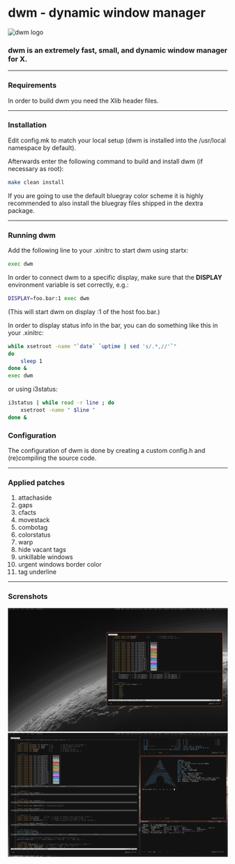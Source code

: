 # dwm - dynamic window manager

![dwm logo](./dwm.png)

### dwm is an extremely fast, small, and dynamic window manager for X.

---

### Requirements
In order to build dwm you need the Xlib header files.

---

### Installation
Edit config.mk to match your local setup (dwm is installed into
the /usr/local namespace by default).

Afterwards enter the following command to build and install dwm (if
necessary as root):

```sh
make clean install
```

If you are going to use the default bluegray color scheme it is highly
recommended to also install the bluegray files shipped in the dextra package.

---

### Running dwm
Add the following line to your .xinitrc to start dwm using startx:

```sh
exec dwm
```

In order to connect dwm to a specific display, make sure that
the **DISPLAY** environment variable is set correctly, e.g.:

```sh
DISPLAY=foo.bar:1 exec dwm
```

(This will start dwm on display :1 of the host foo.bar.)

In order to display status info in the bar, you can do something
like this in your .xinitrc:

```sh
while xsetroot -name "`date` `uptime | sed 's/.*,//'`"
do
	sleep 1
done &
exec dwm
```

or using i3status:

```sh
i3status | while read -r line ; do
	xsetroot -name " $line "
done &
```

### Configuration
The configuration of dwm is done by creating a custom config.h
and (re)compiling the source code.

---

### Applied patches
1. attachaside
1. gaps
1. cfacts
1. movestack
1. combotag
1. colorstatus
1. warp
1. hide vacant tags
1. unkillable windows
1. urgent windows border color
1. tag underline

---

### Screnshots

![dwm float](./screenshot1.png)
![dwm tile](./screenshot2.png)

